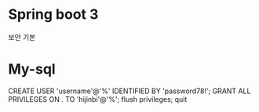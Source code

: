 # Spring boot 3 
보안 기본

# My-sql 
CREATE USER 'username'@'%' IDENTIFIED BY 'password78!';
GRANT ALL PRIVILEGES ON *.* TO 'hijinbi'@'%';
flush privileges;
quit

